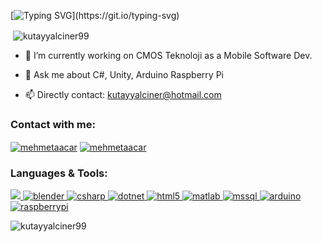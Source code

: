 [![Typing SVG](https://readme-typing-svg.demolab.com?font=Fira+Code&pause=1000&width=435&lines=I+am+Kutay+Yal%C3%A7%C4%B1ner.)](https://git.io/typing-svg)
<p>&nbsp;<img align="center" src="https://github-readme-stats.vercel.app/api?username=kutayyalciner99&theme=dark&show_icons=true&locale=en" alt="kutayyalciner99" /></p>


- 🔭 I’m currently working on CMOS Teknoloji as a Mobile Software Dev.

- 💬 Ask me about C#, Unity, Arduino Raspberry Pi

- 📫 Directly contact: kutayyalciner@hotmail.com

<h3 align="left">Contact with me: </h3>
<p align="left">
<a href="https://twitter.com/mehmetaacar" target="blank"><img align="center" src="https://img.shields.io/static/v1?logo=twitter&label=&message=Twitter&color=blue" alt="mehmetaacar"/></a>
<a href="https://linkedin.com/in/mehmetaacar" target="blank"><img align="center" src="https://img.shields.io/static/v1?logo=linkedin&label=&message=LinkedIn&color=darkblue" alt="mehmetaacar"/></a>

</p>

<h3 align="left">Languages & Tools:</h3>

<p align="left"> <a href="https://unity.com/" target="_blank" rel="noreferrer"> <img src="https://img.shields.io/static/v1?logo=unity&label=&message=Unity&color=lightgray%22/%3E </a>  <a href="https://www.blender.org/" target="_blank" rel="noreferrer"> <img src="https://img.shields.io/static/v1?logo=blender&label=&message=Blender&color=black" alt="blender"/> </a> <a href="https://www.w3schools.com/cs/" target="_blank" rel="noreferrer"> <img src="https://img.shields.io/static/v1?logo=csharp&label=&message=C%23&color=purple" alt="csharp"/> </a> <a href="https://dotnet.microsoft.com/" target="_blank" rel="noreferrer"> <img src="https://img.shields.io/static/v1?logo=dotnet&label=&message=.NET&color=yellow" alt="dotnet"/> </a> <a href="https://www.w3.org/html/" target="_blank" rel="noreferrer"> <img src="https://img.shields.io/static/v1?logo=html5&label=&message=HTML&color=darkgreen" alt="html5"/>  </a> <a href="https://www.mathworks.com/" target="_blank" rel="noreferrer"> <img src="https://img.shields.io/static/v1?logo=matrix&label=&message=Matlab&color=blue" alt="matlab"/> </a> <a href="https://www.microsoft.com/en-us/sql-server" target="_blank" rel="noreferrer"> <img src="https://img.shields.io/static/v1?logo=microsoftsqlserver&label=&message=SQL&color=orange" alt="mssql"/> </a> <a href="https://www.arduino.cc/" target="_blank" rel="noreferrer"> <img src="https://img.shields.io/static/v1?logo=arduino&label=&message=Arduino&color=white" alt="arduino"/> </a> <a href="https://www.raspberrypi.org/" target="_blank" rel="noreferrer"> <img src="https://img.shields.io/static/v1?logo=raspberrypi&label=&message=Raspberry%20Pi&color=darkred" alt="raspberrypi"/> </a> </p>


<p><img align="center" src="https://github-readme-streak-stats.herokuapp.com/?user=kutayyalciner99&theme=dark&" alt="kutayyalciner99" /></p>
